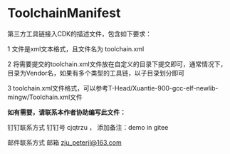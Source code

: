 # ToolchainManifest
第三方工具链接入CDK的描述文件，包含如下要求：

1 文件是xml文本格式，且文件名为 toolchain.xml

2 将需要提交的toolchain.xml文件放在自定义的目录下提交即可，通常情况下，目录为Vendor名，如果有多个类型的工具链，以子目录划分即可

3 toolchain.xml文件格式，可以参考T-Head/Xuantie-900-gcc-elf-newlib-mingw/Toolchain.xml文件

**如有需要，请联系本作者协助编写此文件：**

钉钉联系方式 钉钉号 cjqtrzu ， 添加备注：demo in gitee

邮件联系方式 邮箱 zju_peterjl@163.com 

